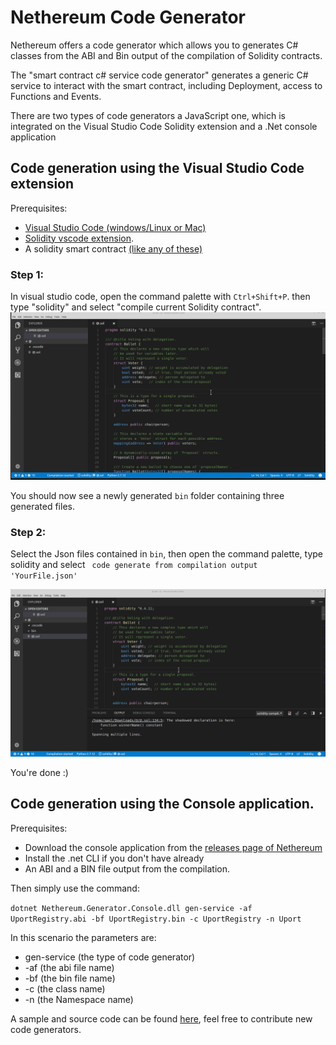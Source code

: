 # Nethereum Code Generator

Nethereum offers a code generator which allows you to generates C# classes from the ABI and Bin output of the compilation of Solidity contracts.

The "smart contract c# service code generator" generates a generic C# service to interact with the smart contract, including Deployment, access to Functions and Events.

There are two types of code generators a JavaScript one, which is integrated on the Visual Studio Code Solidity extension and a .Net console application

## Code generation using the Visual Studio Code extension

Prerequisites: 

* [Visual Studio Code (windows/Linux or Mac)](https://code.visualstudio.com/) 
* [Solidity vscode extension](https://marketplace.visualstudio.com/items?itemName=JuanBlanco.solidity).
* A solidity smart contract [(like any of these)](http://solidity.readthedocs.io/en/develop/solidity-by-example.html)

### Step 1:

In visual studio code, open the command palette with ``` Ctrl+Shift+P ```. then type "solidity" and select "compile current Solidity contract".
![Convert Solidity code to Json](screenshots/how-to-use-console-generator1.gif)

You should now see a newly generated ``` bin ``` folder containing three generated files.

### Step 2:

Select the Json files contained in ``` bin ```, then open the command palette, type solidity and select ``` code generate from compilation output 'YourFile.json'```

![Convert Json file to CS](screenshots/how-to-use-console-generator2.gif)

You're done :)

## Code generation using the Console application.

Prerequisites: 

* Download the console application from the [releases page of Nethereum](https://github.com/Nethereum/Nethereum/releases)
* Install the .net CLI if you don't have already
* An ABI and a BIN file output from the compilation.

Then simply use the command:

```dotnet Nethereum.Generator.Console.dll gen-service -af UportRegistry.abi -bf UportRegistry.bin -c UportRegistry -n Uport```

In this scenario the parameters are:

* gen-service (the type of code generator)
* -af (the abi file name)
* -bf (the bin file name)
* -c (the class name)
* -n (the Namespace name)

A sample and source code can be found [here](https://github.com/Nethereum/Nethereum/tree/master/src/Nethereum.Generator.Console), feel free to contribute new code generators.





